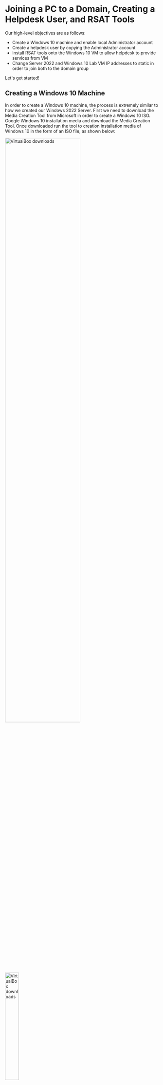 # Joining a PC to a Domain, Creating a Helpdesk User, and RSAT Tools

Our high-level objectives are as follows:
- Create a Windows 10 machine and enable local Administrator account
- Create a helpdesk user by copying the Administrator account
- Install RSAT tools onto the Windows 10 VM to allow helpdesk to provide services from VM
- Change Server 2022 and Windows 10 Lab VM IP addresses to static in order to join both to the domain group

Let's get started!

## Creating a Windows 10 Machine

In order to create a Windows 10 machine, the process is extremely similar to how we created our Windows 2022 Server. First we need to download the Media Creation Tool from Microsoft in order to create a Windows 10 ISO. Google Windows 10 installation media and download the Media Creation Tool. Once downloaded run the tool to creation installation media of Windows 10 in the form of an ISO file, as shown below:

<img src="https://imgur.com/a9MQXBM.png" height="70%" width="70%" alt="VirtualBox downloads"/>

<img src="https://imgur.com/4CGDH7t.png" height="30%" width="30%" alt="VirtualBox downloads"/>

<img src="https://i.imgur.com/FlNfGoI.png" height="70%" width="70%" alt="VirtualBox downloads"/>

<img src="https://i.imgur.com/AwtO982.png" height="70%" width="70%" alt="VirtualBox downloads"/>

<img src="https://i.imgur.com/Phd5S3f.png" height="70%" width="70%" alt="VirtualBox downloads"/>


After you have completed those steps, create a new virtual machine in VirtualBox using the Windows 10 ISO. This steps are the same as the Windows Server 2022 installation. We will be equipping the Windows 10 machine with 2 CPUs, 4 GBs of RAM, and 50 GB of hard drive space. Click Finish when you have selected all the appropriate options:

<img src="https://i.imgur.com/pevs9MD.png" height="70%" width="70%" alt="VirtualBox downloads"/>

Boot up the Virtual Machine and complete the Windows 10 Setup. Select "I don't have a product key", Windows 10 Pro in order to join the PC to the domain, and select "Custom: Install Windows only".

After fully installing Windows, the VM will restart at the end of the process. As it is restarting, go to the bottom right corner of the VirtualBox window and right-click the disc icon and select "Remove disk from virtual drive" to remove the installation ISO from the drive. This will avoid any prompts to boot from removable media.

<img src="https://i.imgur.com/UDAVdrI.png" height="70%" width="70%" alt="VirtualBox downloads"/>

<img src="https://i.imgur.com/cZsWqop.png" height="70%" width="70%" alt="VirtualBox downloads"/>

<img src="https://i.imgur.com/BbcPQ2W.png" height="70%" width="70%" alt="VirtualBox downloads"/>

<img src="https://i.imgur.com/IYVFaNK.png" height="30%" width="30%" alt="VirtualBox downloads"/>

Complete the Windows 10 desktop setup by selecting:
- Set up for personal use
- Offline Account
- Limited Experience
- Typing in "User" for the PC
- Leave the password blank and click "Next"
- Accept to Recent browsing data
- Selecting "No" for all "privacy settings for your device"
- Skipping the "Customize your experience"
- And finally "Not Now" for Cortana

<img src="https://i.imgur.com/8ugy1cm.png" height="70%" width="70%" alt="VirtualBox downloads"/>

<img src="https://i.imgur.com/YepzMOb.png" height="70%" width="70%" alt="VirtualBox downloads"/>

<img src="https://i.imgur.com/cWwHNOi.png" height="70%" width="70%" alt="VirtualBox downloads"/>

<img src="https://i.imgur.com/CROKPoS.png" height="70%" width="70%" alt="VirtualBox downloads"/>

<img src="https://i.imgur.com/N0n84Wu.png" height="70%" width="70%" alt="VirtualBox downloads"/>

<img src="https://i.imgur.com/z7wNtv1.png" height="70%" width="70%" alt="VirtualBox downloads"/>

<img src="https://i.imgur.com/uMlufsZ.png" height="70%" width="70%" alt="VirtualBox downloads"/>

<img src="https://i.imgur.com/pVgnOzZ.png" height="70%" width="70%" alt="VirtualBox downloads"/>

<img src="https://i.imgur.com/WNDDmQI.png" height="70%" width="70%" alt="VirtualBox downloads"/>

Once you are logged in, open up File Explorer and right click on "This PC" then select "Manage". We will be enabling the local Administrator account since we are currently logged into the Windows 10 VM as a regular user. We want to get rid of this basic User account as we want this VM to be used by our Help desk role. 

Go to Local Users and Groups and then Users. Right-click Administrator and then Properties. Uncheck the "Account is Disabled" option then click Apply and OK. Right-Click the Administrator account once more and set a password for the Administrator. 

<img src="https://i.imgur.com/AQtyNz1.png" height="50%" width="50%" alt="VirtualBox downloads"/>

<img src="https://i.imgur.com/0yTUDRw.png" height="50%" width="50%" alt="VirtualBox downloads"/>

<img src="https://i.imgur.com/m9LaBSi.png" height="50%" width="50%" alt="VirtualBox downloads"/>

<img src="https://i.imgur.com/ZfACVM6.png" height="50%" width="50%" alt="VirtualBox downloads"/>

Once the password is set, sign out of the User account and login using our new Administrator account. Once logged in, head back to Computer management and delete the "User" account as we no longer need it.

<img src="https://i.imgur.com/xvKDglx.png" height="50%" width="50%" alt="VirtualBox downloads"/>

<img src="https://i.imgur.com/zD749Uk.png" height="70%" width="70%" alt="VirtualBox downloads"/>

<img src="https://i.imgur.com/Vx8GQxP.png" height="50%" width="50%" alt="VirtualBox downloads"/>

Now that is over, we can move onto creating a helpdesk user account!


## Create a helpdesk user by copying the Administrator account

If you have not already, start up with Windows Server 2022 VM and log in. Open up Active Directory Users and Computers and head into the Users folder. Right-click on Administrator and click copy. Name the new user helpdesk and set a password. Once set, hit finish.

<img src="https://i.imgur.com/6KEy5KW.png" height="50%" width="50%" alt="VirtualBox downloads"/>

<img src="https://i.imgur.com/veWdURa.png" height="50%" width="50%" alt="VirtualBox downloads"/>

<img src="https://i.imgur.com/bgkMsZN.png" height="50%" width="50%" alt="VirtualBox downloads"/>

<img src="https://i.imgur.com/pqEa75i.png" height="50%" width="50%" alt="VirtualBox downloads"/>

<img src="https://i.imgur.com/JBko6mc.png" height="50%" width="50%" alt="VirtualBox downloads"/>

To explain why we are doing this, let's compare the groups that our newly created helpdesk user is in compared to a helpdesk2 user created by just doing "Create New User". 

If we look below we can see that the helpdesk user is a part of a lot more groups than the helpdesk2 user, and the reason is because we copied the initial Administrator user. By doing this we don't need to add every single group one by one, saving us time. If the helpdesk is part of a group that we don't need it to be in, we can just remove the group. 

<img src="https://i.imgur.com/BNNr40U.png" height="70%" width="70%" alt="VirtualBox downloads"/>


## Install RSAT tools on the Windows 10 Lab VM

RSAT (Remote Server Administration Tools) is a set of tools from Microsoft that allows IT administrators to remotely manage Windows servers and services from their own computers, without having to be physically at the server. It includes tools for managing things like Active Directory, DNS, DHCP, Group Policy, and more. RSAT helps system admins handle tasks efficiently from their workstations.

In order to install RSAT tools, we have to go to Apps & Features and then Optional Features. Click on Add a Feature and search RSAT in the searchbar.

<img src="https://i.imgur.com/tOOtgxZ.png" height="50%" width="50%" alt="VirtualBox downloads"/>

<img src="https://i.imgur.com/U1vjMow.png" height="50%" width="50%" alt="VirtualBox downloads"/>

<img src="https://i.imgur.com/lK6oZnO.png" height="50%" width="50%" alt="VirtualBox downloads"/>

The tools we will be installing are these 7 as shown below. This should give us all the tools our helpdesk needs to accomplish most tasks.

<img src="https://i.imgur.com/51B7GhO.png" height="50%" width="50%" alt="VirtualBox downloads"/>

While those are installing let's move onto our next task of setting up our static IP addresses for the domain!


## Static IP addresses for Windows Server and Windows 10 Lab

We want to create a Local Area Network so that the Server and VM can communicate with one another. On the Windows Server, go into the Network Settings and click "Change Adapter Options". 

Once there right-click the Ethernet adapter and select Properties. Click on Internet Protocol Version 4 (TCP/IPv4) and then click Properties once more. 

<img src="https://i.imgur.com/hvYGvvT.png" height="70%" width="70%" alt="VirtualBox downloads"/>

<img src="https://i.imgur.com/mzmoFbp.png" height="50%" width="50%" alt="VirtualBox downloads"/>

<img src="https://i.imgur.com/zi99IAo.png" height="50%" width="50%" alt="VirtualBox downloads"/>

After selecting properties, select "Use the Following IP address" and input the following. This will allow us to statically set the IP address of the Windows Server 2022 and we will soon do the same for the Windows 10 Lab VM.

<img src="https://i.imgur.com/oYRkH82.png" height="50%" width="50%" alt="VirtualBox downloads"/>

Click OK when complete. Next go to the top of the VM window go to Devices, Network and select Network Settings. We need to change the adapter to Host-only so that we can just use the connections between the host machines (Windows Server 2022 and Windows 10 Lab), as the adapter was previously using a bridged connection to our local host machine to connect to the internet. Click OK when finished.

<img src="https://i.imgur.com/46xKMrt.png" height="50%" width="50%" alt="VirtualBox downloads"/>

<img src="https://i.imgur.com/7NSGa5L.png" height="50%" width="50%" alt="VirtualBox downloads"/>

Once finished click OK to confirm the setting change. Next repeat the steps for the Windows 10 machine. We need to change its IP address to static and then change the Adapter settings as well. Input the following into the Windows 10 IPv4 settings and Click OK to continue. Make sure to also change the VM adapter settings to Host only as well.

<img src="https://i.imgur.com/mdcJ34S.png" height="70%" width="70%" alt="VirtualBox downloads"/>

Once the settings are complete, we can open the command prompt on the Windows 10 lab VM, and attempt to ping the Windows 2022 server IP address. If everything was configured correctly, we should be able to get a response since they are both connected to the same virtual network.

<img src="https://i.imgur.com/YT8JwkS.png" height="50%" width="50%" alt="VirtualBox downloads"/>

We have a connection! Our next step is to finally change the name of the Windows 10 Lab desktop to something simpler, and then finally join it to the domain.

Head over to the System Properties of the computer and select change name. We will be naming the computer "Desktop1" and adding it to the domain we created earlier "mydomain.com". Click OK when finished.

<img src="https://i.imgur.com/qvjIQCM.png" height="50%" width="50%" alt="VirtualBox downloads"/>

A prompt will appear to enter the name and password of an administrator for permission to join the domain. Once the username and password has been entered properly, the desktop will be successfully added to the domain.

<img src="https://i.imgur.com/LzeKkGx.png" height="50%" width="50%" alt="VirtualBox downloads"/>

<img src="https://i.imgur.com/cw56K5g.png" height="50%" width="50%" alt="VirtualBox downloads"/>

If we quickly switch back to our Windows Server 2022 VM, we can confirm that Desktop1 has joined the domain through Active Directory Users and Computers.

<img src="https://i.imgur.com/c4MPpbO.png" height="50%" width="50%" alt="VirtualBox downloads"/>

Now we can finally log in to our Desktop1 with the helpdesk user we created. Head back to the Windows 10 Lab VM, and sign out of Administrator. To sign into helpdesk into our domain, select Other User at the lock screen and enter the helpdesk username and password.

<img src="https://imgur.com/twtHR2O.png" height="70%" width="70%" alt="VirtualBox downloads"/>

Once logged in, we can head to the start menu and see that we have all of our RSAT tools at the ready. 

<img src="https://i.imgur.com/pChHcfi.png" height="50%" width="50%" alt="VirtualBox downloads"/>

Congratulations! Through this lab we successfully created a new Windows 10 VM, installed RSAT tools, created a helpdesk user, created a domain, and added a client to that domain! With this we now have a server and a client with a helpdesk user ready to administer services through Active Directory and other RSAT tools!

